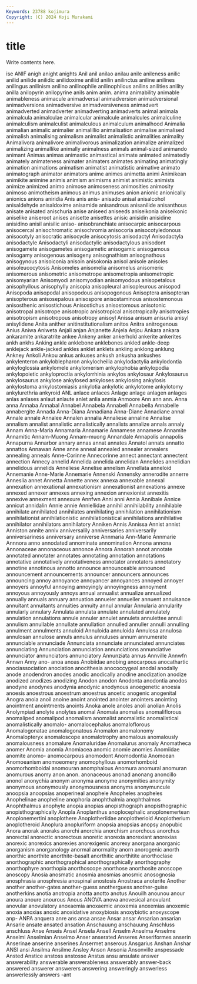 ```yaml
---
Keywords: 23788 kojimura
Copyright: (C) 2024 Koji Murakami
---
```


# title

Write contents here.



ise ANIF anigh anight
anights Anil anil anilao anilau anile anileness anilic anilid anilide
anilidic anilidoxime aniliid anilin anilinctus aniline anilines anilingus anilinism anilino
anilinophile anilinophilous anilins anilities anility anilla anilopyrin anilopyrine anils anim
anim. anima animability animable animableness animacule animadversal animadversion animadversional animadversions
animadversive animadversiveness animadvert animadverted animadverter animadverting animadverts animal animala animalcula
animalculae animalcular animalcule animalcules animalculine animalculism animalculist animalculous animalculum animalhood
Animalia animalian animalic animalier animalillio animalisation animalise animalised animalish animalising
animalism animalist animalistic animalities animality Animalivora animalivore animalivorous animalization animalize
animalized animalizing animallike animally animalness animals animal-sized animando animant Animas
animas animastic animastical animate animated animatedly animately animateness animater animaters
animates animating animatingly animation animations animatism animatist animatistic animative animato
animatograph animator animators anime animes animetta animi Animikean animikite animine
animis animism animisms animist animistic animists animize animized animo animose
animoseness animosities animosity animoso animotheism animous animus animuses anion anionic
anionically anionics anions aniridia Anis anis anis- anisado anisal anisalcohol
anisaldehyde anisaldoxime anisamide anisandrous anisanilide anisanthous anisate anisated anischuria anise
aniseed aniseeds aniseikonia aniseikonic aniselike aniseroot anises anisette anisettes anisic
anisidin anisidine anisidino anisil anisilic aniso- anisobranchiate anisocarpic anisocarpous anisocercal
anisochromatic anisochromia anisocoria anisocotyledonous anisocotyly anisocratic anisocycle anisocytosis anisodactyl Anisodactyla
anisodactyle Anisodactyli anisodactylic anisodactylous anisodont anisogamete anisogametes anisogametic anisogamic anisogamous
anisogamy anisogenous anisogeny anisognathism anisognathous anisogynous anisoiconia anisoin anisokonia anisol
anisole anisoles anisoleucocytosis Anisomeles anisomelia anisomelus anisomeric anisomerous anisometric anisometrope
anisometropia anisometropic anisomyarian Anisomyodi anisomyodian anisomyodous anisopetalous anisophyllous anisophylly anisopia
anisopleural anisopleurous anisopod Anisopoda anisopodal anisopodous anisopogonous Anisoptera anisopteran anisopterous
anisosepalous anisospore anisostaminous anisostemonous anisosthenic anisostichous Anisostichus anisostomous anisotonic anisotropal
anisotrope anisotropic anisotropical anisotropically anisotropies anisotropism anisotropous anisotropy anisoyl Anissa
anisum anisuria anisyl anisylidene Anita anither anitinstitutionalism anitos Anitra anitrogenous
Anius Aniwa Aniweta Anjali anjan Anjanette Anjela Anjou Ankara ankara
ankaramite ankaratrite ankee Ankeny anker ankerhold ankerite ankerites ankh ankhs
Anking ankle anklebone anklebones ankled ankle-deep anklejack ankle-jacked ankles anklet
anklets ankling anklong anklung Ankney Ankoli Ankou ankus ankuses ankush
ankusha ankushes ankylenteron ankyloblepharon ankylocheilia ankylodactylia ankylodontia ankyloglossia ankylomele ankylomerism
ankylophobia ankylopodia ankylopoietic ankyloproctia ankylorrhinia ankylos ankylosaur Ankylosaurus ankylosaurus ankylose
ankylosed ankyloses ankylosing ankylosis ankylostoma ankylostomiasis ankylotia ankylotic ankylotome ankylotomy
ankylurethria ankyroid ANL anlace anlaces Anlage anlage anlagen anlages anlas
anlases anlaut anlaute anlet anlia anmia Anmoore Ann ann ann.
Anna anna Annaba Annabal Annabel Annabela Annabell Annabella Annabelle annabergite
Annada Anna-Diana Annadiana Anna-Diane Annadiane annal Annale annale Annalee Annalen
annalia Annaliese annaline Annalise annalism annalist annalistic annalistically annalists annalize
annals annaly Annam Anna-Maria Annamaria Annamarie Annamese annamese Annamite Annamitic
Annam-Muong Annam-muong Annandale Annapolis annapolis Annapurna Annarbor annary annas annat
annates Annatol annats annatto annattos Annawan Anne anne anneal annealed
annealer annealers annealing anneals Anne-Corinne Annecorinne annect annectant annectent annection
Annecy annelid Annelida annelida annelidan Annelides annelidian annelidous annelids Anneliese
Annelise annelism Annellata anneloid Annemanie Anne-Marie Annemarie Annenski Annensky annerodite
annerre Anneslia annet Annetta Annette annex annexa annexable annexal annexation
annexational annexationism annexationist annexations annexe annexed annexer annexes annexing annexion
annexionist annexitis annexive annexment annexure Annfwn Anni anni Annia Annibale
Annice annicut annidalin Annie annie Anniellidae annihil annihilability annihilable annihilate
annihilated annihilates annihilating annihilation annihilationism annihilationist annihilationistic annihilationistical annihilations annihilative
annihilator annihilators annihilatory Anniken Annis Annissa Annist annist Anniston annite
anniv anniversalily anniversaries anniversarily anniversariness anniversary anniverse Annmaria Ann-Marie Annmarie
Annnora anno annodated annominate annomination Annona annona Annonaceae annonaceous annonce
Annora Annorah annot annotate annotated annotater annotates annotating annotation annotations
annotative annotatively annotativeness annotator annotators annotatory annotine annotinous annotto announce
announceable announced announcement announcements announcer announcers announces announcing annoy annoyance
annoyancer annoyances annoyed annoyer annoyers annoyful annoying annoyingly annoyingness annoyment
annoyous annoyously annoys annual annualist annualize annualized annually annuals annuary
annuation annueler annueller annuent annuisance annuitant annuitants annuities annuity annul
annular Annularia annularity annularly annulary Annulata annulata annulate annulated annulately
annulation annulations annule annuler annulet annulets annulettee annuli annulism annullable
annullate annullation annulled annuller annulli annulling annulment annulments annuloid Annuloida
annuloida Annulosa annulosa annulosan annulose annuls annulus annuluses annum annumerate
annunciable annunciade Annunciata annunciate annunciated annunciates annunciating Annunciation annunciation annunciations
annunciative annunciator annunciators annunciatory Annunziata annus Annville Annwfn Annwn Anny
ano- anoa anoas Anobiidae anobing anocarpous anocathartic anociassociation anociation anocithesia
anococcygeal anodal anodally anode anodendron anodes anodic anodically anodine anodization
anodize anodized anodizes anodizing Anodon anodon Anodonta anodontia anodos anodyne
anodynes anodynia anodynic anodynous anoegenetic anoesia anoesis anoestrous anoestrum anoestrus
anoetic anogenic anogenital Anogra anoia anoil anoine anoint anointed anointer
anointers anointing anointment anointments anoints Anoka anole anoles anoli anolian
Anolis Anolympiad anolyte anolytes anomal Anomala anomalies anomaliflorous anomaliped anomalipod
anomalism anomalist anomalistic anomalistical anomalistically anomalo- anomalocephalus anomaloflorous Anomalogonatae anomalogonatous
Anomalon anomalonomy Anomalopteryx anomaloscope anomalotrophy anomalous anomalously anomalousness anomalure Anomaluridae
Anomalurus anomaly Anomatheca anomer Anomia anomia Anomiacea anomic anomie anomies
Anomiidae anomite anomo- anomocarpous anomodont Anomodontia Anomoean Anomoeanism anomoeomery anomophyllous
anomorhomboid anomorhomboidal anomouran anomphalous Anomura anomural anomuran anomurous anomy anon
anon. anonaceous anonad anonang anoncillo anonol anonychia anonym anonyma anonyme
anonymities anonymity anonymous anonymously anonymousness anonyms anonymuncule anoopsia anoopsias anoperineal
anophele Anopheles anopheles Anophelinae anopheline anophoria anophthalmia anophthalmos Anophthalmus anophyte
anopia anopias anopisthograph anopisthographic anopisthographically Anopla Anoplanthus anoplocephalic anoplonemertean Anoplonemertini
anoplothere Anoplotheriidae anoplotherioid Anoplotherium anoplotheroid Anoplura anopluriform anopsia anopsias anopsy
anopubic Anora anorak anoraks anorchi anorchia anorchism anorchous anorchus anorectal
anorectic anorectous anoretic anorexia anorexiant anorexias anorexic anorexics anorexies anorexigenic
anorexy anorgana anorganic anorganism anorganology anormal anormality anorn anorogenic anorth
anorthic anorthite anorthite-basalt anorthitic anorthitite anorthoclase anorthographic anorthographical anorthographically anorthography
anorthophyre anorthopia anorthoscope anorthose anorthosite anoscope anoscopy Anosia anosmatic anosmia
anosmias anosmic anosognosia anosphrasia anosphresia anospinal anostosis Anostraca anoterite Another
another another-gates another-guess anotherguess another-guise anotherkins anotia anotropia anotta anotto
anotus Anouilh anounou anour anoura anoure anourous Anous ANOVA anova
anovesical anovulant anovular anovulatory anoxaemia anoxaemic anoxemia anoxemias anoxemic anoxia
anoxias anoxic anoxidative anoxybiosis anoxybiotic anoxyscope anp- ANPA anquera anre
ans ansa ansae Ansar ansar Ansarian ansarian Ansarie ansate ansated
ansation Anschauung anschauung Anschluss anschluss Anse Anseis Ansel Ansela Ansell
Anselm Anselma Anselme Anselmi Anselmian Anselmo Anser anserated Anseres Anseriformes
anserin Anserinae anserine anserines Ansermet anserous Ansgarius Anshan Anshar ANSI
ansi Ansilma Ansilme Ansley Anson Ansonia Ansonville anspessade Ansted Anstice
anstoss anstosse Anstus ansu ansulate answer answerability answerable answerableness answerably
answer-back answered answerer answerers answering answeringly answerless answerlessly answers -ant
